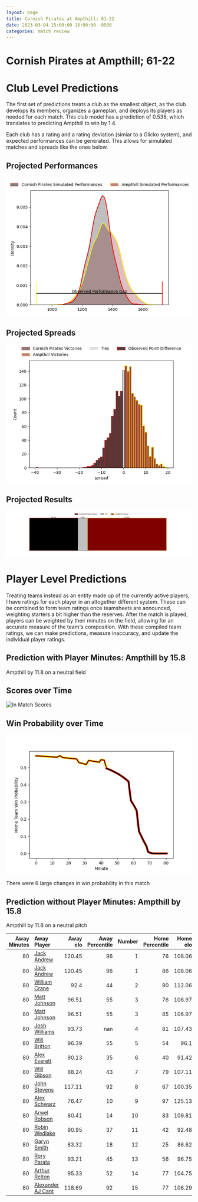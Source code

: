 ```yaml
---  
layout: page  
title: Cornish Pirates at Ampthill; 61-22  
date: 2023-03-04 15:00:00 18:00:00 -0500  
categories: match review  
---
```

# Cornish Pirates at Ampthill; 61-22

# Club Level Predictions


The first set of predictions treats a club as the smallest object, as the club develops its members, organizes a gameplan, and deploys its players as needed for each match. This club model has a prediction of 0.538, which translates to predicting Ampthill to win by 1.4.

Each club has a rating and a rating deviation (simiar to a Glicko system), and expected performances can be generated. This allows for simulated matches and spreads like the ones below.
## Projected Performances


![Projected Performances](plots/performances_2023-03-04-Ampthill-CornishPirates.png)
## Projected Spreads


![Projected Spreads](plots/spreads_2023-03-04-Ampthill-CornishPirates.png)
## Projected Results


![Projected Results](plots/resultbar_2023-03-04-Ampthill-CornishPirates.png)
# Player Level Predictions


Treating teams instead as an entity made up of the currently active players, I have ratings for each player in an altogether different system. These can be combined to form team ratings once teamsheets are announced, weighting starters a bit higher than the reserves. After the match is played, players can be weighted by their minutes on the field, allowing for an accurate measure of the team's composition. With these compiled team ratings, we can make predictions, measure inaccuracy, and update the individual player ratings.
## Prediction with Player Minutes: Ampthill by 15.8


Ampthill by 11.8 on a neutral field
## Scores over Time


![In Match Scores](plots/recap_scores_2023-03-04-Ampthill-CornishPirates.png)
## Win Probability over Time


![In Match Predictions](plots/recap_prob_2023-03-04-Ampthill-CornishPirates.png)

There were 6 large changes in win probability in this match
## Prediction without Player Minutes: Ampthill by 15.8


Ampthill by 11.8 on a neutral pitch



|   Away Minutes | Away Player                                                      |   Away elo |   Away Percentile |   Number |   Home Percentile |   Home elo | Home Player                                                       |   Home Minutes |
|---------------:|:-----------------------------------------------------------------|-----------:|------------------:|---------:|------------------:|-----------:|:------------------------------------------------------------------|---------------:|
|             80 | [Jack Andrew](..//playerfiles//JackAndrew_cleaned.md)            |     120.45 |                96 |        1 |                76 |     108.06 | [James Flynn](..//playerfiles//JamesFlynn_cleaned.md)             |             80 |
|             80 | [Jack Andrew](..//playerfiles//JackAndrew_cleaned.md)            |     120.45 |                96 |        1 |                86 |     108.06 | [James Flynn](..//playerfiles//JamesFlynn_cleaned.md)             |             80 |
|             80 | [William Crane](..//playerfiles//WilliamCrane_cleaned.md)        |      92.4  |                44 |        2 |                90 |     112.06 | [Sid Blackmore](..//playerfiles//SidBlackmore_cleaned.md)         |             80 |
|             80 | [Matt Johnson](..//playerfiles//MattJohnson_cleaned.md)          |      96.51 |                55 |        3 |                76 |     106.97 | [Luke Green](..//playerfiles//LukeGreen_cleaned.md)               |             80 |
|             80 | [Matt Johnson](..//playerfiles//MattJohnson_cleaned.md)          |      96.51 |                55 |        3 |                85 |     106.97 | [Luke Green](..//playerfiles//LukeGreen_cleaned.md)               |             80 |
|             80 | [Josh Williams](..//playerfiles//JoshWilliams_cleaned.md)        |      93.73 |               nan |        4 |                81 |     107.43 | [Charlie Beckett](..//playerfiles//CharlieBeckett_cleaned.md)     |             80 |
|             80 | [Will Britton](..//playerfiles//WillBritton_cleaned.md)          |      96.39 |                55 |        5 |                54 |      96.1  | [Fyn Brown](..//playerfiles//FynBrown_cleaned.md)                 |             80 |
|             80 | [Alex Everett](..//playerfiles//AlexEverett_cleaned.md)          |      90.13 |                35 |        6 |                40 |      91.42 | [Harry Wilson](..//playerfiles//HarryWilson_cleaned.md)           |             80 |
|             80 | [Will Gibson](..//playerfiles//WillGibson_cleaned.md)            |      88.24 |                43 |        7 |                79 |     107.11 | [Josh Smart](..//playerfiles//JoshSmart_cleaned.md)               |             80 |
|             80 | [John Stevens](..//playerfiles//JohnStevens_cleaned.md)          |     117.11 |                92 |        8 |                67 |     100.35 | [Morgan Strong](..//playerfiles//MorganStrong_cleaned.md)         |             80 |
|             80 | [Alex Schwarz](..//playerfiles//AlexSchwarz_cleaned.md)          |      76.47 |                10 |        9 |                97 |     125.13 | [Peter White](..//playerfiles//PeterWhite_cleaned.md)             |             80 |
|             80 | [Arwel Robson](..//playerfiles//ArwelRobson_cleaned.md)          |      80.41 |                14 |       10 |                83 |     109.81 | [Tom Hardwick](..//playerfiles//TomHardwick_cleaned.md)           |             80 |
|             80 | [Robin Wedlake](..//playerfiles//RobinWedlake_cleaned.md)        |      90.95 |                37 |       11 |                42 |      92.48 | [Alexandrer Harmes](..//playerfiles//AlexandrerHarmes_cleaned.md) |             80 |
|             80 | [Garyn Smith](..//playerfiles//GarynSmith_cleaned.md)            |      83.32 |                18 |       12 |                25 |      86.62 | [Joshua Bragman](..//playerfiles//JoshuaBragman_cleaned.md)       |             80 |
|             80 | [Rory Parata](..//playerfiles//RoryParata_cleaned.md)            |      93.21 |                45 |       13 |                56 |      96.75 | [George Worth](..//playerfiles//GeorgeWorth_cleaned.md)           |             80 |
|             80 | [Arthur Relton](..//playerfiles//ArthurRelton_cleaned.md)        |      95.33 |                52 |       14 |                77 |     104.75 | [Ben Harris](..//playerfiles//BenHarris_cleaned.md)               |             80 |
|             80 | [Alexander AJ Cant](..//playerfiles//AlexanderAJCant_cleaned.md) |     118.69 |                92 |       15 |                77 |     106.29 | [Tomas Bacon](..//playerfiles//TomasBacon_cleaned.md)             |             80 |

